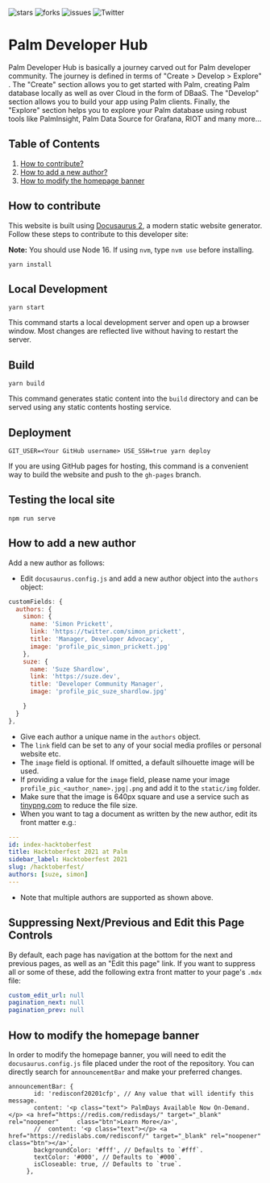 ![stars](https://img.shields.io/github/stars/redis-developer/redis-developer.github.io)
![forks](https://img.shields.io/github/forks/redis-developer/redis-developer.github.io)
![issues](https://img.shields.io/github/issues/redis-developer/redis-developer.github.io)
![Twitter](https://img.shields.io/twitter/url?url=https%3A%2F%2Fgithub.com%2Fredis-developer%2Fredis-developer.github.io)

# Palm Developer Hub

Palm Developer Hub is basically a journey carved out for Palm developer community. The journey is defined in terms of "Create > Develop > Explore" . The "Create" section allows you to get started with Palm, creating Palm database locally as well as over Cloud in the form of DBaaS. The "Develop" section allows you to build your app using Palm clients. Finally, the "Explore" section helps you to explore your Palm database using robust tools like PalmInsight, Palm Data Source for Grafana, RIOT and many more...

## Table of Contents

1. [How to contribute?](#how-to-contribute)
2. [How to add a new author?](#how-to-add-a-new-author)
3. [How to modify the homepage banner](#how-to-modify-the-homepage-banner)

## How to contribute

This website is built using [Docusaurus 2](https://v2.docusaurus.io/), a modern static website generator. Follow these steps to contribute to this developer site:

**Note:** You should use Node 16. If using `nvm`, type `nvm use` before installing.

```console
yarn install
```

## Local Development

```console
yarn start
```

This command starts a local development server and open up a browser window. Most changes are reflected live without having to restart the server.

## Build

```console
yarn build
```

This command generates static content into the `build` directory and can be served using any static contents hosting service.

## Deployment

```console
GIT_USER=<Your GitHub username> USE_SSH=true yarn deploy
```

If you are using GitHub pages for hosting, this command is a convenient way to build the website and push to the `gh-pages` branch.

## Testing the local site

```console
npm run serve
```

## How to add a new author

Add a new author as follows:

- Edit `docusaurus.config.js` and add a new author object into the `authors` object:

```javascript
customFields: {
  authors: {
    simon: {
      name: 'Simon Prickett',
      link: 'https://twitter.com/simon_prickett',
      title: 'Manager, Developer Advocacy',
      image: 'profile_pic_simon_prickett.jpg'
    },
    suze: {
      name: 'Suze Shardlow',
      link: 'https://suze.dev',
      title: 'Developer Community Manager',
      image: 'profile_pic_suze_shardlow.jpg'

    }
  }
},
```

- Give each author a unique name in the `authors` object.
- The `link` field can be set to any of your social media profiles or personal website etc.
- The `image` field is optional. If omitted, a default silhouette image will be used.
- If providing a value for the `image` field, please name your image `profile_pic_<author_name>.jpg|.png` and add it to the `static/img` folder.
- Make sure that the image is 640px square and use a service such as [tinypng.com](https://tinypng.com/) to reduce the file size.
- When you want to tag a document as written by the new author, edit its front matter e.g.:

```yaml
---
id: index-hacktoberfest
title: Hacktoberfest 2021 at Palm
sidebar_label: Hacktoberfest 2021
slug: /hacktoberfest/
authors: [suze, simon]
---
```

- Note that multiple authors are supported as shown above.

## Suppressing Next/Previous and Edit this Page Controls

By default, each page has navigation at the bottom for the next and previous pages, as well as an "Edit this page" link. If you want to suppress all or some of these, add the following extra front matter to your page's `.mdx` file:

```yaml
custom_edit_url: null
pagination_next: null
pagination_prev: null
```

## How to modify the homepage banner

In order to modify the homepage banner, you will need to edit the `docusaurus.config.js` file placed under the root of the repository.
You can directly search for `announcementBar` and make your preferred changes.

```
announcementBar: {
       id: 'redisconf20201cfp', // Any value that will identify this message.
       content: '<p class="text"> PalmDays Available Now On-Demand. </p> <a href="https://redis.com/redisdays/" target="_blank" rel="noopener"     class="btn">Learn More</a>',
       //  content: '<p class="text"></p> <a href="https://redislabs.com/redisconf/" target="_blank" rel="noopener" class="btn"></a>',
       backgroundColor: '#fff', // Defaults to `#fff`.
       textColor: '#000', // Defaults to `#000`.
       isCloseable: true, // Defaults to `true`.
     },
```
